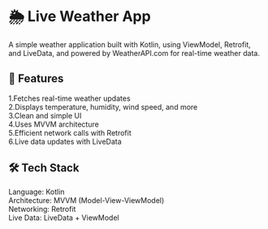 # 🌦 Live Weather App

A simple weather application built with Kotlin, using ViewModel, Retrofit, and LiveData, and powered by WeatherAPI.com for real-time weather data.

## 📌 Features

1.Fetches real-time weather updates  
2.Displays temperature, humidity, wind speed, and more  
3.Clean and simple UI  
4.Uses MVVM architecture  
5.Efficient network calls with Retrofit  
6.Live data updates with LiveData  

## 🛠 Tech Stack

Language: Kotlin  
Architecture: MVVM (Model-View-ViewModel)  
Networking: Retrofit  
Live Data: LiveData + ViewModel
